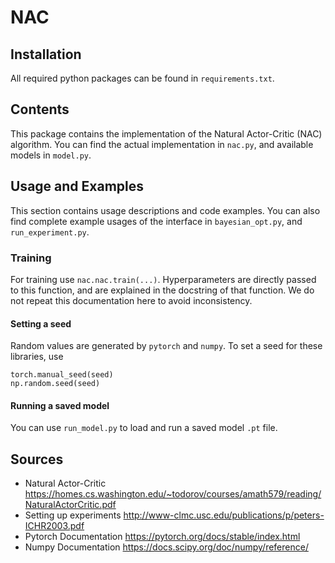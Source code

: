# NAC

## Installation

All required python packages can be found in `requirements.txt`.

## Contents

This package contains the implementation of the Natural Actor-Critic (NAC) algorithm.
You can find the actual implementation in `nac.py`, and available models in `model.py`.

## Usage and Examples

This section contains usage descriptions and code examples.
You can also find complete example usages of the interface in `bayesian_opt.py`, and `run_experiment.py`.

### Training
For training use `nac.nac.train(...)`. Hyperparameters are directly passed to this function, and are explained in the docstring of that function. We do not repeat this documentation here to avoid inconsistency.

#### Setting a seed
Random values are generated by `pytorch` and `numpy`. To set a seed for these libraries, use
```
torch.manual_seed(seed)
np.random.seed(seed)
```

#### Running a saved model
You can use `run_model.py` to load and run a saved model `.pt` file.

## Sources
 - Natural Actor-Critic https://homes.cs.washington.edu/~todorov/courses/amath579/reading/NaturalActorCritic.pdf
 - Setting up experiments http://www-clmc.usc.edu/publications/p/peters-ICHR2003.pdf
 - Pytorch Documentation https://pytorch.org/docs/stable/index.html
 - Numpy Documentation https://docs.scipy.org/doc/numpy/reference/